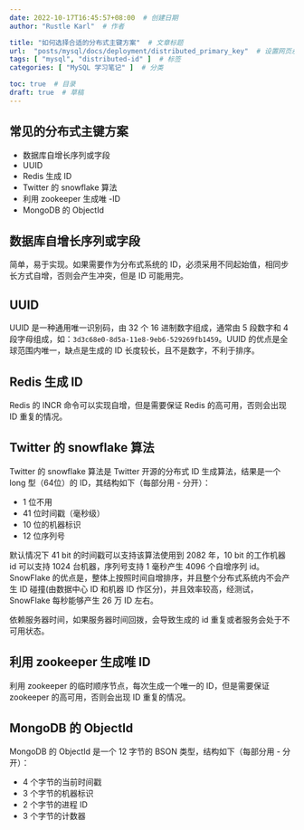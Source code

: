 ```yaml
---
date: 2022-10-17T16:45:57+08:00  # 创建日期
author: "Rustle Karl"  # 作者

title: "如何选择合适的分布式主键方案"  # 文章标题
url:  "posts/mysql/docs/deployment/distributed_primary_key"  # 设置网页永久链接
tags: [ "mysql", "distributed-id" ]  # 标签
categories: [ "MySQL 学习笔记" ]  # 分类

toc: true  # 目录
draft: true  # 草稿
---
```


## 常见的分布式主键方案

- 数据库自增长序列或字段
- UUID
- Redis 生成 ID
- Twitter 的 snowflake 算法
- 利用 zookeeper 生成唯 -ID
- MongoDB 的 ObjectId

## 数据库自增长序列或字段

简单，易于实现。如果需要作为分布式系统的 ID，必须采用不同起始值，相同步长方式自增，否则会产生冲突，但是 ID 可能用完。

## UUID

UUID 是一种通用唯一识别码，由 32 个 16 进制数字组成，通常由 5 段数字和 4 段字母组成，如：`3d3c68e0-8d5a-11e8-9eb6-529269fb1459`。UUID 的优点是全球范围内唯一，缺点是生成的 ID 长度较长，且不是数字，不利于排序。

## Redis 生成 ID

Redis 的 INCR 命令可以实现自增，但是需要保证 Redis 的高可用，否则会出现 ID 重复的情况。

## Twitter 的 snowflake 算法

Twitter 的 snowflake 算法是 Twitter 开源的分布式 ID 生成算法，结果是一个 long 型（64位）的 ID，其结构如下（每部分用 - 分开）：

- 1 位不用
- 41 位时间戳（毫秒级）
- 10 位的机器标识
- 12 位序列号

默认情况下 41 bit 的时间戳可以支持该算法使用到 2082 年，10 bit 的工作机器 id 可以支持 1024 台机器，序列号支持 1 毫秒产生 4096 个自增序列 id。SnowFlake 的优点是，整体上按照时间自增排序，并且整个分布式系统内不会产生 ID 碰撞(由数据中心 ID 和机器 ID 作区分)，并且效率较高，经测试，SnowFlake 每秒能够产生 26 万 ID 左右。

依赖服务器时间，如果服务器时间回拨，会导致生成的 id 重复或者服务会处于不可用状态。

## 利用 zookeeper 生成唯 ID

利用 zookeeper 的临时顺序节点，每次生成一个唯一的 ID，但是需要保证 zookeeper 的高可用，否则会出现 ID 重复的情况。

## MongoDB 的 ObjectId

MongoDB 的 ObjectId 是一个 12 字节的 BSON 类型，结构如下（每部分用 - 分开）：

- 4 个字节的当前时间戳
- 3 个字节的机器标识
- 2 个字节的进程 ID
- 3 个字节的计数器

```sql

```
